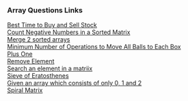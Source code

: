 ### Array Questions Links

[Best Time to Buy and Sell Stock](https://leetcode.com/problems/best-time-to-buy-and-sell-stock/description/) <br>
[Count Negative Numbers in a Sorted Matrix](https://leetcode.com/problems/count-negative-numbers-in-a-sorted-matrix/description/) <br>
[Merge 2 sorted arrays](https://leetcode.com/problems/merge-sorted-array/description/) <br>
[Minimum Number of Operations to Move All Balls to Each Box](https://leetcode.com/problems/minimum-number-of-operations-to-move-all-balls-to-each-box/description/)<br>
[Plus One](https://leetcode.com/problems/plus-one/description/) <br>
[Remove Element](https://leetcode.com/problems/remove-element/submissions/description/) <br>
[Search an element in a matriix](https://leetcode.com/problems/search-a-2d-matrix/description/) <br>
[Sieve of Eratosthenes](https://leetcode.com/problems/count-primes/description/) <br>
[Given an array which consists of only 0, 1 and 2](https://leetcode.com/problems/sort-colors/description/) <br>
[Spiral Matrix](https://leetcode.com/problems/spiral-matrix/)<br>
